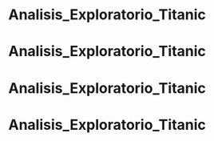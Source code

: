 # Analisis_Exploratorio_Titanic
# Analisis_Exploratorio_Titanic
# Analisis_Exploratorio_Titanic
# Analisis_Exploratorio_Titanic
